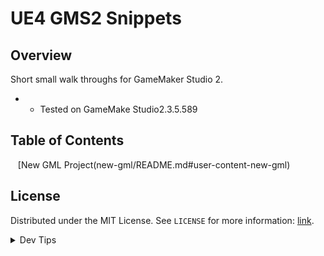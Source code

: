 # UE4 GMS2 Snippets


<!-- OVERVIEW -->
## Overview

Short small walk throughs for GameMaker Studio 2.
  

* * Tested on GameMake Studio2.3.5.589

<!-- TOC -->
## Table of Contents
<kbd></kbd> &nbsp;&nbsp; [New GML Project(new-gml/README.md#user-content-new-gml) <br>



<!-- LICENSE -->
## License
Distributed under the MIT License. See `LICENSE` for more information: [link](LICENSE).


</p>
</details>
<details><summary>Dev Tips</summary>
make git m="add commit message"
</details>

